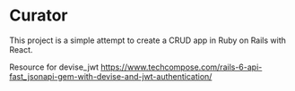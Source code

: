 # Curator

This project is a simple attempt to create a CRUD app in Ruby on Rails with React.

Resource for devise_jwt
https://www.techcompose.com/rails-6-api-fast_jsonapi-gem-with-devise-and-jwt-authentication/
